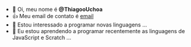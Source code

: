 - 👋 Oi, meu nome é **@ThiagooUchoa**
- 👍 Meu email de contato é [email](thiago.sizanoski@escola.pr.gov.br)
- 👀 Estou interessado a programar novas linguagens ...
- 🌱 Eu estou aprendendo a programar recentemente as linguagens de JavaScript e Scratch ...
